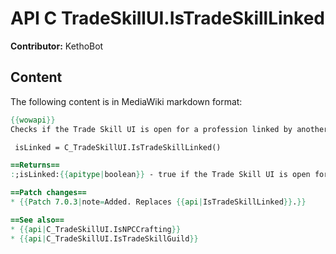 # API C TradeSkillUI.IsTradeSkillLinked

**Contributor:** KethoBot

## Content

The following content is in MediaWiki markdown format:

```mediawiki
{{wowapi}}
Checks if the Trade Skill UI is open for a profession linked by another character.

 isLinked = C_TradeSkillUI.IsTradeSkillLinked()

==Returns==
:;isLinked:{{apitype|boolean}} - true if the Trade Skill UI is open for a profession linked by another character, false otherwise.

==Patch changes==
* {{Patch 7.0.3|note=Added. Replaces {{api|IsTradeSkillLinked}}.}}

==See also==
* {{api|C_TradeSkillUI.IsNPCCrafting}}
* {{api|C_TradeSkillUI.IsTradeSkillGuild}}
```